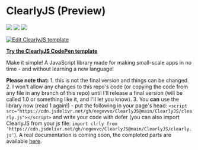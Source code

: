 # ClearlyJS (Preview)

[![](https://img.shields.io/github/v/release/negevvo/ClearlyJS?color=yellow&include_prereleases)](https://github.com/negevvo/ClearlyJS/releases/) [![](https://img.shields.io/badge/license-MIT-1abc9c.svg)](https://github.com/negevvo/ClearlyJS/tree/a3cb15715f53e2d784a801abc6ff73c82a82d7a2/LICENSE/README.md) [![](https://img.shields.io/website?down_color=red&down_message=down&label=jsDelivr&up_color=orange&up_message=up&url=https%3A%2F%2Fcdn.jsdelivr.net%2Fgh%2Fnegevvo%2FClearlyJS%40main%2FClearlyJS%2Fclearly.js)](https://cdn.jsdelivr.net/gh/negevvo/ClearlyJS@main/ClearlyJS/clearly.js)

[![Edit ClearlyJS template](https://codesandbox.io/static/img/play-codesandbox.svg)](https://codesandbox.io/s/clearlyjs-template-wrsjv?fontsize=14&hidenavigation=1&module=%2Fcode%2Findex.js&theme=dark)

[**Try the ClearlyJS CodePen template**](https://codepen.io/pen/?template=KKajRxM)

Make it simple! A JavaScript library made for making small-scale apps in no time - and without learning a new language!

**Please note that:** 1. this is not the final version and things can be changed. 2. I won't allow any changes to this repo's code \(or copying the code from any file in any branch of this repo\) until I'll release a final version \(will be called 1.0 or something like it, and I'll let you know\). 3. You **can** use the library now \(read 1 again!\) - put the following in your page's head: `<script src="https://cdn.jsdelivr.net/gh/negevvo/ClearlyJS@main/ClearlyJS/clearly.js"></script>` and write your code with defer (you can also import ClearlyJS from your js file: `import clrly from 'https://cdn.jsdelivr.net/gh/negevvo/ClearlyJS@main/ClearlyJS/clearly.js'`). A real documentation is coming soon, the completed parts are available [here](https://negevvo.github.io/ClearlyJS/).

